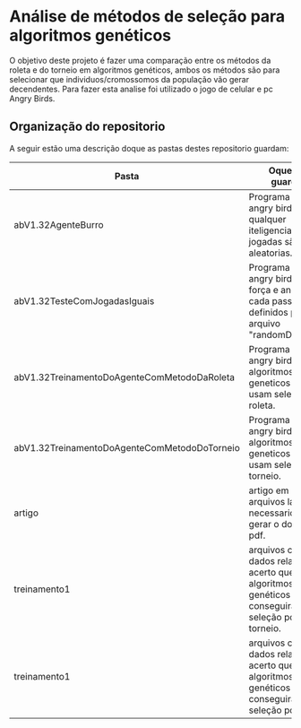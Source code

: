 Análise de métodos de seleção para algoritmos genéticos
=======================================================
O objetivo deste projeto é fazer uma comparação entre os métodos da roleta e do torneio em algoritmos genéticos, ambos os métodos são para selecionar que individuos/cromossomos da população vão gerar decendentes. Para fazer esta analise foi utilizado o jogo de celular e pc Angry Birds.


Organização do repositorio
--------------------------

A seguir estão uma descrição doque as pastas destes repositorio  guardam:

|Pasta                                         | Oque elas guardam                                                                                               |
|----------------------------------------------|-----------------------------------------------------------------------------------------------------------------|
|abV1.32AgenteBurro                            | Programa que joga angry birds sem qualquer iteligencia, as jogadas são aleatorias.                              |
|abV1.32TesteComJogadasIguais                  | Programa que joga angry birds com a força e angulos de cada passaro pre-definidos pelo arquivo "randomDataBase".|
|abV1.32TreinamentoDoAgenteComMetodoDaRoleta   | Programa que joga angry birds com algoritmos geneticos que usam seleção por roleta.                             |
|abV1.32TreinamentoDoAgenteComMetodoDoTorneio  | Programa que joga angry birds com algoritmos geneticos que usam seleção por torneio.                            |
|artigo                                        | artigo em pdf e arquivos latex necessarios para gerar o documento pdf.                                          |
|treinamento1                                  | arquivos com dados relativos acerto que os algoritmos genéticos conseguiram com a seleção por torneio.          |
|treinamento1                                  | arquivos com dados relativos acerto que os algoritmos genéticos conseguiram com a seleção por roleta.           |


